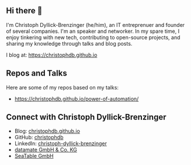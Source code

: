 ## Hi there 👋

I'm Christoph Dyllick-Brenzinger (he/him), an IT entreprenuer and founder of several companies. I'm an speaker and networker.
In my spare time, I enjoy tinkering with new tech, contributing to open-source projects, and sharing my knowledge through talks and blog posts.

I blog at: https://christophdb.github.io

## Repos and Talks

Here are some of my repos based on my talks:

- https://christophdb.github.io/power-of-automation/

## Connect with Christoph Dyllick-Brenzinger

- Blog: [christophdb.github.io](https://christophdb.github.io)
- GitHub: [christophdb](https://github.com/christophdb)
- LinkedIn: [christoph-dyllick-brenzinger](https://www.linkedin.com/in/christoph-dyllick-brenzinger/)
- [datamate GmbH & Co. KG](https://datamate.org)
- [SeaTable GmbH](https://seatable.com)


<!--
**christophdb/christophdb** is a ✨ _special_ ✨ repository because its `README.md` (this file) appears on your GitHub profile.

Here are some ideas to get you started:

- 🔭 I’m currently working on ...
- 🌱 I’m currently learning ...
- 👯 I’m looking to collaborate on ...
- 🤔 I’m looking for help with ...
- 💬 Ask me about ...
- 📫 How to reach me: ...
- 😄 Pronouns: ...
- ⚡ Fun fact: ...
-->
